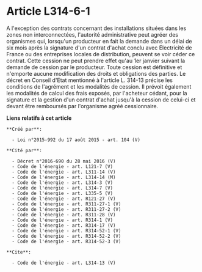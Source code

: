 # Article L314-6-1

A l'exception des contrats concernant des installations situées dans les zones non interconnectées, l'autorité administrative
peut agréer des organismes qui, lorsqu'un producteur en fait la demande dans un délai de six mois après la signature d'un
contrat d'achat conclu avec Electricité de France ou des entreprises locales de distribution, peuvent se voir céder ce
contrat. Cette cession ne peut prendre effet qu'au 1er janvier suivant la demande de cession par le producteur. Toute cession
est définitive et n'emporte aucune modification des droits et obligations des parties. Le décret en Conseil d'Etat mentionné
à l'article L. 314-13 précise les conditions de l'agrément et les modalités de cession. Il prévoit également les modalités de
calcul des frais exposés, par l'acheteur cédant, pour la signature et la gestion d'un contrat d'achat jusqu'à la cession de
celui-ci et devant être remboursés par l'organisme agréé cessionnaire.

**Liens relatifs à cet article**

	**Créé par**:

	  - Loi n°2015-992 du 17 août 2015 - art. 104 (V)

	**Cité par**:

	  - Décret n°2016-690 du 28 mai 2016 (V)
	  - Code de l'énergie - art. L121-7 (V)
	  - Code de l'énergie - art. L311-14 (V)
	  - Code de l'énergie - art. L314-14 (M)
	  - Code de l'énergie - art. L314-3 (V)
	  - Code de l'énergie - art. L314-7 (V)
	  - Code de l'énergie - art. L335-5 (V)
	  - Code de l'énergie - art. R121-27 (V)
	  - Code de l'énergie - art. R311-27-1 (V)
	  - Code de l'énergie - art. R311-27-2 (V)
	  - Code de l'énergie - art. R311-28 (V)
	  - Code de l'énergie - art. R314-1 (V)
	  - Code de l'énergie - art. R314-17 (V)
	  - Code de l'énergie - art. R314-52-1 (V)
	  - Code de l'énergie - art. R314-52-2 (V)
	  - Code de l'énergie - art. R314-52-3 (V)

	**Cite**:

	  - Code de l'énergie - art. L314-13 (V)
